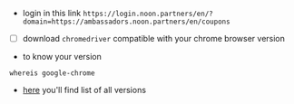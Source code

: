 - login in  this link `https://login.noon.partners/en/?domain=https://ambassadors.noon.partners/en/coupons`
- [ ] download `chromedriver` compatible with your chrome browser version
- to know your version
```shell
whereis google-chrome
```
- [here](https://googlechromelabs.github.io/chrome-for-testing/known-good-versions-with-downloads.json) you'll find list of all versions


